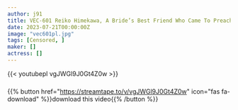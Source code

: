 ```yaml
---
author: j91
title: VEC-601 Reiko Himekawa, A Bride’s Best Friend Who Came To Preach Her Unequaled Husband Who Was Cheating
date: 2023-07-21T00:00:00Z
image: "vec601pl.jpg"
tags: [Censored, ]
maker: []
actress: []
---
```



{{< youtubepl vgJWGl9J0Gt4Z0w >}}
###

{{% button href="https://streamtape.to/v/vgJWGl9J0Gt4Z0w" icon="fas fa-download" %}}download this video{{% /button %}}

